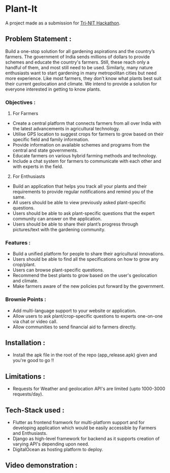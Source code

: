 
# Plant-It

A project made as a submission for [Tri-NIT Hackathon](https://unstop.com/hackathons/the-tri-nit-hackathon-national-institute-of-technology-nit-trichy-594092). 

## Problem Statement :

Build a one-stop solution for all gardening aspirations and the country’s farmers.
The government of India sends millions of dollars to provide schemes and educate the
country's farmers. Still, these reach only a handful of them, and most still need to be
used. Similarly, many nature enthusiasts want to start gardening in many metropolitan
cities but need more experience. Like most farmers, they don’t know what plants best
suit their current geolocation and climate. We intend to provide a solution for everyone
interested in getting to know plants.

### Objectives :

1. For Farmers
- Create a central platform that connects farmers from all over India with the latest advancements in agricultural technology.
- Utilise GPS location to suggest crops for farmers to grow based on their specific field and family information.
- Provide information on available schemes and programs from the central and state governments.
- Educate farmers on various hybrid farming methods and technology.
- Include a chat system for farmers to communicate with each other and with experts in the field.

2. For Enthusiasts

- Build an application that helps you track all your plants and their requirements to provide regular notifications and remind you of the same.
- All users should be able to view previously asked plant-specific questions.
- Users should be able to ask plant-specific questions that the expert community can answer on the application.
- Users should be able to share their plant’s progress through pictures/text with the gardening community.

### Features :
- Build a unified platform for people to share their agricultural innovations.
- Users should be able to find all the specifications on how to grow any crop/plant.
- Users can browse plant-specific questions.
- Recommend the best plants to grow based on the user's geolocation and climate.
- Make farmers aware of the new policies put forward by the government.

### Brownie Points :
- Add multi-language support to your website or application.
- Allow users to ask plant/crop-specific questions to experts one-on-one via chat or video call.
- Allow communities to send financial aid to farmers directly.

## Installation : 

- Install the apk file in the root of the repo (app_release.apk) given and you're good to go !!

## Limitations : 

- Requests for Weather and geolocation API's are limited (upto 1000-3000 requests/day).

## Tech-Stack used :

- Flutter as frontend framwork for multi-platform support and for developing application which would be easily accessible by Farmers and Enthusiasts.
- Django as high-level framework for backend as it supports creation of varying API's depending upon need.
- DigitalOcean as hosting platform to deploy.

## Video demonstration :
